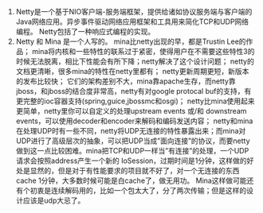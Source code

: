 1. Netty是一个基于NIO客户端-服务端框架，提供给诸如协议服务端与客户端的Java网络应用。异步事件驱动网络应用框架和工具用来简化TCP和UDP网络编程。
Netty包括了一种响应式编程的实现。      
1. Netty 和 Mina 是一个人写的。
    mina比netty出现的早，都是Trustin Lee的作品；
    mina将内核和一些特性的联系过于紧密，使得用户在不需要这些特性3的时候无法脱离，相比下性能会有所下降；netty解决了这个设计问题；
    netty的文档更清晰，很多mina的特性在netty里都有；
    netty更新周期更短，新版本的发布比较快；
    它们的架构差别不大，mina靠apache生存，而netty靠jboss，和jboss的结合度非常高，netty有对google protocal buf的支持，有更完整的ioc容器支持(spring,guice,jbossmc和osgi)；
    netty比mina使用起来更简单，netty里你可以自定义的处理upstream events 或/和 downstream events，可以使用decoder和encoder来解码和编码发送内容；
    netty和mina在处理UDP时有一些不同，netty将UDP无连接的特性暴露出来；而mina对UDP进行了高级层次的抽象，可以把UDP当成”面向连接”的协议，而要netty做到这一点比较困难。mina把TCP和UDP一样当”有连接”的处理，一个UDP请求会按照address产生一个新的 IoSession，过期时间是1分钟，这样做的好处是显然的，但是对于有性能要求的项目就不好了，对一个无连接的东西cache 1分钟，大多数时候可能是白cache了，做无用功。 Mina这样做可能还有个初衷是连续解码用的，比如一个包太大了，分了两次传输；但是这样的设计应该是udp大忌了。
